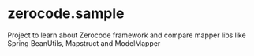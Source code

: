 # zerocode.sample
Project to learn about Zerocode framework and compare mapper libs like Spring BeanUtils, Mapstruct and ModelMapper
